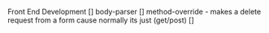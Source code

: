 Front End Development
[] body-parser
[] method-override - makes a delete request from a form cause normally its just (get/post)
[] 